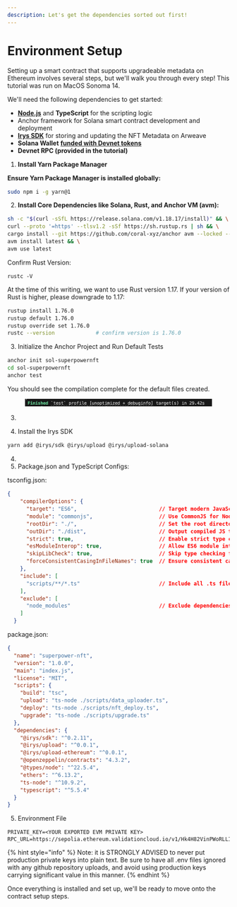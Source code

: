 ```yaml
---
description: Let's get the dependencies sorted out first!
---
```


# Environment Setup

Setting up a smart contract that supports upgradeable metadata on Ethereum involves several steps, but we'll walk you through every step! This tutorial was run on MacOS Sonoma 14.

We'll need the following dependencies to get started:

* [**Node.js**](https://nodejs.org/en) and **TypeScript** for the scripting logic
* Anchor framework for Solana smart contract development and deployment
* [**Irys SDK**](https://arweave-tools.irys.xyz/irys-sdk) for storing and updating the NFT Metadata on Arweave
* **Solana Wallet** [**funded with Devnet tokens**](https://cloud.google.com/application/web3/faucet/ethereum/sepolia)
* **Devnet RPC (provided in the tutorial)**

&#x20;

1. **Install Yarn Package Manager**

**Ensure Yarn Package Manager is installed globally:**

```bash
sudo npm i -g yarn@1
```

2. **Install Core Dependencies like Solana, Rust, and Anchor VM (avm):**

```bash
sh -c "$(curl -sSfL https://release.solana.com/v1.18.17/install)" && \
curl --proto '=https' --tlsv1.2 -sSf https://sh.rustup.rs | sh && \
cargo install --git https://github.com/coral-xyz/anchor avm --locked --force && \
avm install latest && \
avm use latest 
```

Confirm Rust Version:

```
rustc -V 
```

At the time of this writing, we want to use Rust version 1.17. If your version of Rust is higher, please downgrade to 1.17:

```bash
rustup install 1.76.0
rustup default 1.76.0
rustup override set 1.76.0
rustc --version             # confirm version is 1.76.0
```

3. Initialize the Anchor Project and Run Default Tests

```bash
anchor init sol-superpowernft
cd sol-superpowernft
anchor test
```

You should see the compilation complete for the default files created.

<figure><img src="../../.gitbook/assets/image (6).png" alt=""><figcaption></figcaption></figure>

3.



3. Install the Irys SDK

```bash
yarn add @irys/sdk @irys/upload @irys/upload-solana
```

4.
5. Package.json and TypeScript Configs:

tsconfig.json:

```json
{
    "compilerOptions": {
      "target": "ES6",                          // Target modern JavaScript
      "module": "commonjs",                     // Use CommonJS for Node.js compatibility
      "rootDir": "./",                          // Set the root directory (adjust if needed)
      "outDir": "./dist",                       // Output compiled JS to 'dist' folder
      "strict": true,                           // Enable strict type checking
      "esModuleInterop": true,                  // Allow ES6 module interop
      "skipLibCheck": true,                     // Skip type checking for libraries
      "forceConsistentCasingInFileNames": true  // Ensure consistent casing in imports
    },
    "include": [
      "scripts/**/*.ts"                         // Include all .ts files in the 'scripts' directory
    ],
    "exclude": [
      "node_modules"                            // Exclude dependencies
    ]
  }
```



package.json:

```json
{
  "name": "superpower-nft",
  "version": "1.0.0",
  "main": "index.js",
  "license": "MIT",
  "scripts": {
    "build": "tsc",
    "upload": "ts-node ./scripts/data_uploader.ts",
    "deploy": "ts-node ./scripts/nft_deploy.ts",
    "upgrade": "ts-node ./scripts/upgrade.ts"
  },
  "dependencies": {
    "@irys/sdk": "^0.2.11",
    "@irys/upload": "^0.0.1",
    "@irys/upload-ethereum": "^0.0.1",
    "@openzeppelin/contracts": "4.3.2",
    "@types/node": "^22.5.4",
    "ethers": "^6.13.2",
    "ts-node": "^10.9.2",
    "typescript": "^5.5.4"
  }
}
```

5. Environment File

```
PRIVATE_KEY=<YOUR EXPORTED EVM PRIVATE KEY>
RPC_URL=https://sepolia.ethereum.validationcloud.io/v1/Hk4H82VinPWoRLLIr_awwziFmE0rAQMLyyDlV5ID94E
```

{% hint style="info" %}
Note: it is STRONGLY ADVISED to never put production private keys into plain text. Be sure to have all .env files ignored with any github repository uploads, and avoid using production keys carrying significant value in this manner.
{% endhint %}



Once everything is installed and set up, we'll be ready to move onto the contract setup steps.

